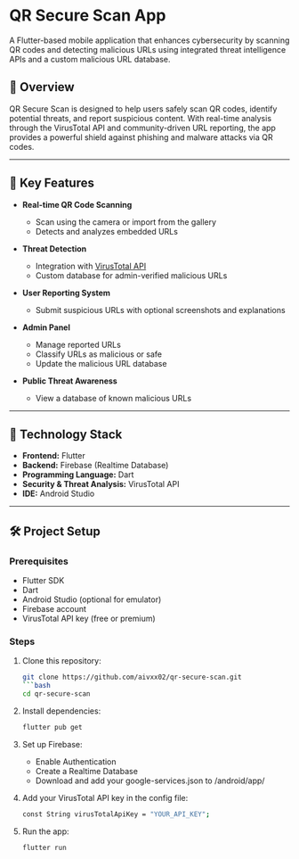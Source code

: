 # QR Secure Scan App

A Flutter-based mobile application that enhances cybersecurity by scanning QR codes and detecting malicious URLs using integrated threat intelligence APIs and a custom malicious URL database.

## 📱 Overview

QR Secure Scan is designed to help users safely scan QR codes, identify potential threats, and report suspicious content. With real-time analysis through the VirusTotal API and community-driven URL reporting, the app provides a powerful shield against phishing and malware attacks via QR codes.

---

## 🚨 Key Features

- **Real-time QR Code Scanning**
  
  - Scan using the camera or import from the gallery
  - Detects and analyzes embedded URLs
- **Threat Detection**
  
  - Integration with [VirusTotal API](https://www.virustotal.com/)
  - Custom database for admin-verified malicious URLs
- **User Reporting System**
  
  - Submit suspicious URLs with optional screenshots and explanations
- **Admin Panel**
  
  - Manage reported URLs
  - Classify URLs as malicious or safe
  - Update the malicious URL database
- **Public Threat Awareness**
  
  - View a database of known malicious URLs

---

## 🧠 Technology Stack

- **Frontend:** Flutter
- **Backend:** Firebase (Realtime Database)
- **Programming Language:** Dart
- **Security & Threat Analysis:** VirusTotal API
- **IDE:** Android Studio

---

## 🛠️ Project Setup

### Prerequisites

- Flutter SDK
- Dart
- Android Studio (optional for emulator)
- Firebase account
- VirusTotal API key (free or premium)

### Steps

1. Clone this repository:
   ```bash
   git clone https://github.com/aivxx02/qr-secure-scan.git
   ```bash
   cd qr-secure-scan

2. Install dependencies:
   ```bash
   flutter pub get

3. Set up Firebase:

   - Enable Authentication
   - Create a Realtime Database
   - Download and add your google-services.json to /android/app/

4. Add your VirusTotal API key in the config file:
   ```bash
   const String virusTotalApiKey = "YOUR_API_KEY";

5. Run the app:
   ```bash
   flutter run
